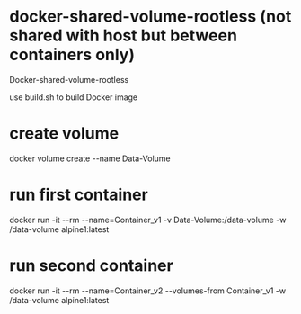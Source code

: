# docker-shared-volume-rootless (not shared with host but between containers only)
Docker-shared-volume-rootless

use build.sh to build Docker image

# create volume
docker volume create --name Data-Volume

# run first container
docker run -it --rm --name=Container_v1 -v Data-Volume:/data-volume -w /data-volume alpine1:latest

# run second container
docker run -it --rm --name=Container_v2 --volumes-from Container_v1 -w /data-volume alpine1:latest
